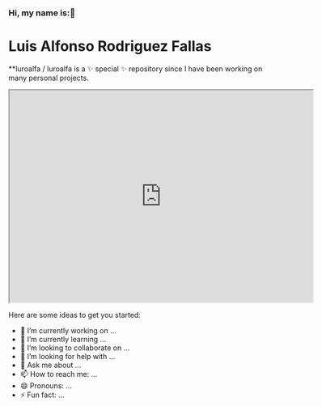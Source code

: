 ### Hi, my name is:👋
# Luis Alfonso Rodriguez Fallas

**luroalfa / luroalfa is a ✨ special ✨ repository since I have been working on many personal projects.

<iframe width="600" height = "420"
src="https://www.youtube.com/embed/qKf2EwInKbA">
</iframe>

Here are some ideas to get you started:

- 🔭 I’m currently working on ...
- 🌱 I’m currently learning ...
- 👯 I’m looking to collaborate on ...
- 🤔 I’m looking for help with ...
- 💬 Ask me about ...
- 📫 How to reach me: ...
- 😄 Pronouns: ...
- ⚡ Fun fact: ...
